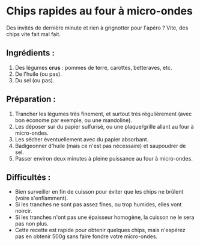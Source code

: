 Chips rapides au four à micro-ondes
=================

Des invités de dernière minute et rien à grignotter pour l'apéro ? Vite, des chips vite fait mal fait.

Ingrédients :
------------
1. Des légumes **crus** : pommes de terre, carottes, betteraves, etc.
2. De l'huile (ou pas).
3. Du sel (ou pas).

Préparation :
------------
1. Trancher les légumes très finement, et surtout très régulièrement (avec bon économe par exemple, ou une mandoline).
2. Les déposer sur du papier sulfurisé, ou une plaque/grille allant au four à micro-ondes.
3. Les sécher éventuellement avec du papier absorbant.
4. Badigeonner d'huile (mais ce n'est pas nécessaire) et saupoudrer de sel.
5. Passer environ deux minutes à pleine puissance au four à micro-ondes.

Difficultés : 
------------

  * Bien surveiller en fin de cuisson pour éviter que les chips ne brûlent (voire s'enflamment).
  * Si les tranches ne sont pas assez fines, ou trop humides, elles vont noircir.
  * Si les tranches n'ont pas une épaisseur homogène, la cuisson ne le sera pas non plus.
  * Cette recette est rapide pour obtenir quelques chips, mais n'espérez pas en obtenir 500g sans faire fondre votre micro-ondes. 





